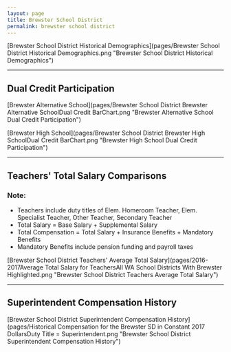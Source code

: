 ```yaml
---
layout: page
title: Brewster School District
permalink: brewster school district
---
```



[Brewster School District Historical Demographics](pages/Brewster School District Historical Demographics.png "Brewster School District Historical Demographics")

___

## Dual Credit Participation

[Brewster Alternative School](pages/Brewster School District Brewster Alternative SchoolDual Credit BarChart.png "Brewster Alternative School Dual Credit Participation")

[Brewster High School](pages/Brewster School District Brewster High SchoolDual Credit BarChart.png "Brewster High School Dual Credit Participation")


___

## Teachers' Total Salary Comparisons
### Note:
- Teachers include duty titles of Elem. Homeroom Teacher, Elem. Specialist Teacher, Other Teacher, Secondary Teacher
- Total Salary = Base Salary + Supplemental Salary
- Total Compensation = Total Salary + Insurance Benefits + Mandatory Benefits
- Mandatory Benefits include pension funding and payroll taxes

[Brewster School District Teachers' Average Total Salary](pages/2016-2017Average Total Salary for TeachersAll WA School Districts With Brewster Highlighted.png "Brewster School District Teachers Average Total Salary")


___

## Superintendent Compensation History

[Brewster School District Superintendent Compensation History](pages/Historical Compensation for the Brewster SD in Constant 2017 DollarsDuty Title = Superintendent.png "Brewster School District Superintendent Compensation History")

